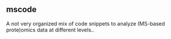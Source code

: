 ## mscode
A not very organized mix of code snippets to analyze (MS-based prote)omics data at different levels..
